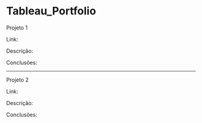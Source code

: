 # Tableau_Portfolio

Projeto 1

Link:

Descrição:  

Conclusões:  
 


------------------------------------------------------------------------------------------
Projeto 2

Link:

Descrição:

Conclusões:
